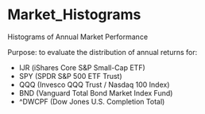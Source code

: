 # Market_Histograms
Histograms of Annual Market Performance

Purpose: to evaluate the distribution of annual returns for:
* IJR (iShares Core S&P Small-Cap ETF)
* SPY (SPDR S&P 500 ETF Trust)
* QQQ (Invesco QQQ Trust / Nasdaq 100 Index)
* BND (Vanguard Total Bond Market Index Fund)
* ^DWCPF (Dow Jones U.S. Completion Total)
